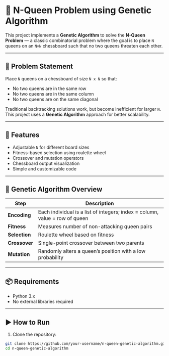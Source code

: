 # 🧬 N-Queen Problem using Genetic Algorithm

This project implements a **Genetic Algorithm** to solve the **N-Queen Problem** — a classic combinatorial problem where the goal is to place `N` queens on an `N×N` chessboard such that no two queens threaten each other.

---

## 🧠 Problem Statement

Place `N` queens on a chessboard of size `N x N` so that:

- No two queens are in the same row
- No two queens are in the same column
- No two queens are on the same diagonal

Traditional backtracking solutions work, but become inefficient for larger `N`. This project uses a **Genetic Algorithm** approach for better scalability.

---

## 🚀 Features

- Adjustable `N` for different board sizes
- Fitness-based selection using roulette wheel
- Crossover and mutation operators
- Chessboard output visualization
- Simple and customizable code

---

## 🧬 Genetic Algorithm Overview

| Step           | Description                                                                 |
|----------------|-----------------------------------------------------------------------------|
| **Encoding**   | Each individual is a list of integers; index = column, value = row of queen |
| **Fitness**    | Measures number of non-attacking queen pairs                                |
| **Selection**  | Roulette wheel based on fitness                                              |
| **Crossover**  | Single-point crossover between two parents                                   |
| **Mutation**   | Randomly alters a queen’s position with a low probability                   |

---

## 📦 Requirements

- Python 3.x
- No external libraries required

---

## ▶️ How to Run

1. Clone the repository:

```bash
git clone https://github.com/your-username/n-queen-genetic-algorithm.git
cd n-queen-genetic-algorithm
